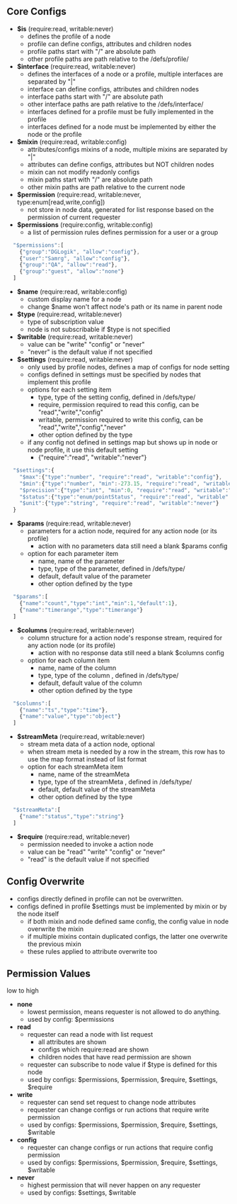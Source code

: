 ## Core Configs
 - **$is** (require:read, writable:never)
   - defines the profile of a node
   - profile can define configs, attributes and children nodes
   - profile paths start with "/" are absolute path
   - other profile paths are path relative to the /defs/profile/
 - **$interface** (require:read, writable:never)
   - defines the interfaces of a node or a profile, multiple interfaces are separated by "|"
   - interface can define configs, attributes and children nodes
   - interface paths start with "/" are absolute path
   - other interface paths are path relative to the /defs/interface/
   - interfaces defined for a profile must be fully implemented in the profile
   - interfaces defined for a node must be implemented by either the node or the profile
 - **$mixin** (require:read, writable:config)
   - attributes/configs mixins of a node, multiple mixins are separated by "|"
   - attributes can define configs, attributes but NOT children nodes
   - mixin can not modify readonly configs
   - mixin paths start with "/" are absolute path
   - other mixin paths are path relative to the current node
 - **$permission** (require:read, writable:never, type:enum[read,write,config])
   - not store in node data, generated for list response based on the permission of current requester
 - **$permissions** (require:config, writable:config)
   - a list of permission rules defines permission for a user or a group
```javascript
  "$permissions":[
    {"group":"DGLogik", "allow":"config"},
    {"user":"Samrg", "allow":"config"},
    {"group":"QA", "allow":"read"},
    {"group":"guest", "allow":"none"}
  ]
```
 - **$name** (require:read, writable:config)
   - custom display name for a node
   - change $name won't affect node's path or its name in parent node
 - **$type** (require:read, writable:never)
   - type of subscription value
   - node is not subscribable if $type is not specified
 - **$writable** (require:read, writable:never)
   - value can be "write" "config" or "never"
   - "never" is the default value if not specified
 - **$settings** (require:read, writable:never)
   - only used by profile nodes, defines a map of configs for node setting
   - configs defined in settings must be specified by nodes that implement this profile
   - options for each setting item
     - type, type of the setting config, defined in /defs/type/
     - require, permission required to read this config, can be "read","write","config"
     - writable, permission required to write this config, can be "read","write","config","never"
     - other option defined by the type
   - if any config not defined in settings map but shows up in node or node profile, it use this default setting
     - {"require":"read", "writable":"never"}
```javascript
  "$settings":{
    "$max":{"type":"number", "require":"read", "writable":"config"},
    "$min":{"type":"number", "min":-273.15, "require":"read", "writable":"config"},
    "$precision":{"type":"int", "min":0, "require":"read", "writable":"never"},
    "$status":{"type":"enum/pointStatus", "require":"read", "writable":"never"},
    "$unit":{"type":"string", "require":"read", "writable":"never"}
  }
```
 - **$params** (require:read, writable:never)
   - parameters for a action node, required for any action node (or its profile)
     - action with no parameters data still need a blank $params config
   - option for each parameter item
     - name, name of the parameter
     - type, type of the parameter, defined in /defs/type/
     - default, default value of the parameter
     - other option defined by the type
```javascript
  "$params":[
    {"name":"count","type":"int","min":1,"default":1},
    {"name":"timerange","type":"timerange"}
  ]
```
 - **$columns** (require:read, writable:never)
   - column structure for a action node's response stream, required for any action node (or its profile)
     - action with no response data still need a blank $columns config
   - option for each column item
     - name, name of the column 
     - type, type of the column , defined in /defs/type/
     - default, default value of the column
     - other option defined by the type
```javascript
  "$columns":[
    {"name":"ts","type":"time"},
    {"name":"value","type":"object"}
  ]
```
 - **$streamMeta** (require:read, writable:never)
   - stream meta data of a action node, optional
   - when stream meta is needed by a row in the stream, this row has to use the map format instead of list format
   - option for each streamMeta item
     - name, name of the streamMeta 
     - type, type of the streamMeta , defined in /defs/type/
     - default, default value of the streamMeta 
     - other option defined by the type
```javascript
  "$streamMeta":[
    {"name":"status","type":"string"}
  ]
```
 - **$require** (require:read, writable:never)
    - permission needed to invoke a action node
    - value can be "read" "write" "config" or "never"
    - "read" is the default value if not specified

## Config Overwrite
 - configs directly defined in profile can not be overwritten.
 - configs defined in profile $settings must be implemented by mixin or by the node itself
   - if both mixin and node defined same config, the config value in node overwrite the mixin
   - if multiple mixins contain duplicated configs, the latter one overwrite the previous mixin
   - these rules applied to attribute overwrite too

## Permission Values
low to high
 - **none**
   - lowest permission, means requester is not allowed to do anything.
   - used by config: $permissions
 - **read**
   - requester can read a node with list request
     - all attributes are shown
     - configs which require:read are shown
     - children nodes that have read permission are shown
   - requester can subscribe to node value if $type is defined for this node
   - used by configs: $permissions, $permission, $require, $settings, $require
 - **write**
   - requester can send set request to change node attributes
   - requester can change configs or run actions that require write permission
   - used by configs: $permissions, $permission, $require, $settings, $writable
 - **config**
   - requester can change configs or run actions that require config permission
   - used by configs: $permissions, $permission, $require, $settings, $writable
 - **never**
   - highest permission that will never happen on any requester
   - used by configs: $settings, $writable